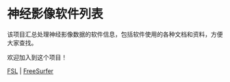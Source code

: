 # 神经影像软件列表

该项目汇总处理神经影像数据的软件信息，包括软件使用的各种文档和资料，方便大家查找。

欢迎加入到这个项目！

[FSL](docs/FSL.md) | [FreeSurfer](docs/FreeSurfer.md)
